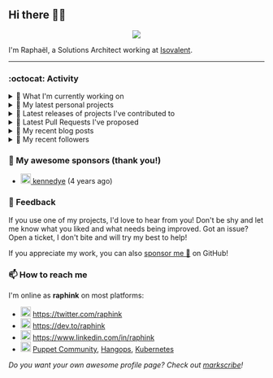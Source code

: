 ## Hi there 👋🏼


<p align="center">
  <a href="https://github.com/ryo-ma/github-profile-trophy"><img src="https://github-profile-trophy.vercel.app/?username=raphink&theme=darkhub&margin-w=15&margin-h=15&no-frame=true&column=5"/></a>
</p>


I'm Raphaël, a Solutions Architect working at [Isovalent](https://github.com/isovalent).

<hr />


### :octocat: Activity

<details>
<summary>👷 What I'm currently working on</summary>

- [isovalent/instruqt-go](https://github.com/isovalent/instruqt-go) - A Go library for the Instruqt API (3 weeks ago)
- [raphink/CV](https://github.com/raphink/CV) - My CV in both LaTeX &amp; web/ajax formats (3 weeks ago)
- [cloud-native-suisse-romande/governance](https://github.com/cloud-native-suisse-romande/governance) - Organization and Association governance (3 weeks ago)
- [raphink/inktober](https://github.com/raphink/inktober) -  (1 month ago)
- [isovalent/credly-go](https://github.com/isovalent/credly-go) - A Go library for the Credly API (1 month ago)
</details>

<details>
<summary>🌱 My latest personal projects</summary>

- [raphink/inktober](https://github.com/raphink/inktober) - 
- [raphink/divisor-knight](https://github.com/raphink/divisor-knight) - A game to practice finding divisors
- [raphink/juanita](https://github.com/raphink/juanita) - 
- [raphink/picomo](https://github.com/raphink/picomo) - 
- [raphink/js-test](https://github.com/raphink/js-test) - 
</details>

<details>
<summary>🔭 Latest releases of projects I've contributed to</summary>

- [cilium/cilium](https://github.com/cilium/cilium) ([v1.16.4](https://github.com/cilium/cilium/releases/tag/v1.16.4), 6 days ago) - eBPF-based Networking, Security, and Observability
- [cilium/cilium-cli](https://github.com/cilium/cilium-cli) ([v0.16.20](https://github.com/cilium/cilium-cli/releases/tag/v0.16.20), 2 weeks ago) - CLI to install, manage &amp; troubleshoot Kubernetes clusters running Cilium
- [isovalent/instruqt-go](https://github.com/isovalent/instruqt-go) ([v1.4.0](https://github.com/isovalent/instruqt-go/releases/tag/v1.4.0), 3 weeks ago) - A Go library for the Instruqt API
- [cloud-native-suisse-romande/governance](https://github.com/cloud-native-suisse-romande/governance) ([v1.0.0](https://github.com/cloud-native-suisse-romande/governance/releases/tag/v1.0.0), 1 month ago) - Organization and Association governance
- [isovalent/credly-go](https://github.com/isovalent/credly-go) ([v1.0.0](https://github.com/isovalent/credly-go/releases/tag/v1.0.0), 1 month ago) - A Go library for the Credly API
</details>

<details>
<summary>🔨 Latest Pull Requests I've proposed</summary>

</details>

<details>
<summary>📜 My recent blog posts</summary>

- [How to Automatically Issue Badges for Instruqt Labs](https://dev.to/raphink/how-to-automatically-issue-badges-for-instruqt-labs-18k5) (1 month ago)
- [Streamlining Access to Embedded Instruqt Labs](https://dev.to/raphink/streamlining-access-to-embedded-instruqt-labs-4ph9) (1 month ago)
- [Towards a Modular DevOps Stack](https://dev.to/camptocamp-ops/towards-a-modular-devops-stack-257c) (2 years ago)
- [A 15-year Puppet Journey](https://dev.to/raphink/a-15-year-puppet-journey-4o39) (2 years ago)
- [How to allow dynamic Terraform Provider Configuration](https://dev.to/camptocamp-ops/how-to-allow-dynamic-terraform-provider-configuration-20ik) (3 years ago)
</details>

<details>
<summary>👥 My recent followers</summary>

- [<img src="https://avatars.githubusercontent.com/u/112835140?u=96e8fed126996fa284fdf6143bb2c5e73c7514f7&amp;v=4" height="20"/> Yasselo](https://github.com/Yasselo)
- [<img src="https://avatars.githubusercontent.com/u/181088958?u=47110aa43e374b73c32a949f8f2e16ef8ed9af09&amp;v=4" height="20"/> mi6paulino](https://github.com/mi6paulino)
- [<img src="https://avatars.githubusercontent.com/u/1650997?u=7b5fb147664a0029b81a107ac499ab0c43f6b26b&amp;v=4" height="20"/> trinhminhtriet](https://github.com/trinhminhtriet)
- [<img src="https://avatars.githubusercontent.com/u/39115651?u=698b472b817b1e117b5a86aec9f97be8902db342&amp;v=4" height="20"/> eust-w](https://github.com/eust-w)
- [<img src="https://avatars.githubusercontent.com/u/22192242?v=4" height="20"/> saintdle](https://github.com/saintdle)
</details>


### 💚 My awesome sponsors (thank you!)

- [<img src="https://avatars.githubusercontent.com/u/1110127?v=4" height="20"/> kennedye](https://github.com/kennedye) (4 years ago)


### 💬 Feedback

If you use one of my projects, I'd love to hear from you!
Don't be shy and let me know what you liked and what needs being improved.
Got an issue? Open a ticket, I don't bite and will try my best to help!

If you appreciate my work, you can also [sponsor me 💚](https://github.com/sponsors/raphink) on GitHub!


### 📫 How to reach me

I'm online as **raphink** on most platforms:

- <img src="https://raw.githubusercontent.com/FortAwesome/Font-Awesome/master/svgs/brands/twitter.svg" width="20" alt="Twitter" /> https://twitter.com/raphink
- <img src="https://raw.githubusercontent.com/FortAwesome/Font-Awesome/master/svgs/brands/dev.svg" width="20" alt="Blog" /> https://dev.to/raphink
- <img src="https://raw.githubusercontent.com/FortAwesome/Font-Awesome/master/svgs/brands/linkedin.svg" width="20" alt="LinkedIn" /> https://www.linkedin.com/in/raphink
- <img src="https://raw.githubusercontent.com/FortAwesome/Font-Awesome/master/svgs/brands/slack.svg" width="20" alt="Slack" /> [Puppet Community](https://slack.puppet.com/), [Hangops](https://signup.hangops.com/), [Kubernetes](https://slack.k8s.io/)

*Do you want your own awesome profile page? Check out [markscribe](https://github.com/muesli/markscribe)!*
